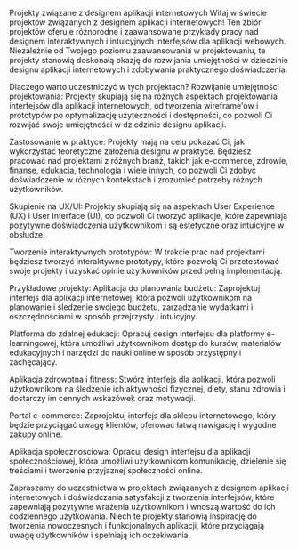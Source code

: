 Projekty związane z designem aplikacji internetowych
Witaj w świecie projektów związanych z designem aplikacji internetowych! Ten zbiór projektów oferuje różnorodne i zaawansowane przykłady pracy nad designem interaktywnych i intuicyjnych interfejsów dla aplikacji webowych. Niezależnie od Twojego poziomu zaawansowania w projektowaniu, te projekty stanowią doskonałą okazję do rozwijania umiejętności w dziedzinie designu aplikacji internetowych i zdobywania praktycznego doświadczenia.

Dlaczego warto uczestniczyć w tych projektach?
Rozwijanie umiejętności projektowania: Projekty skupiają się na różnych aspektach projektowania interfejsów dla aplikacji internetowych, od tworzenia wireframe'ów i prototypów po optymalizację użyteczności i dostępności, co pozwoli Ci rozwijać swoje umiejętności w dziedzinie designu aplikacji.

Zastosowanie w praktyce: Projekty mają na celu pokazać Ci, jak wykorzystać teoretyczne założenia designu w praktyce. Będziesz pracować nad projektami z różnych branż, takich jak e-commerce, zdrowie, finanse, edukacja, technologia i wiele innych, co pozwoli Ci zdobyć doświadczenie w różnych kontekstach i zrozumieć potrzeby różnych użytkowników.

Skupienie na UX/UI: Projekty skupiają się na aspektach User Experience (UX) i User Interface (UI), co pozwoli Ci tworzyć aplikacje, które zapewniają pozytywne doświadczenia użytkownikom i są estetyczne oraz intuicyjne w obsłudze.

Tworzenie interaktywnych prototypów: W trakcie prac nad projektami będziesz tworzyć interaktywne prototypy, które pozwolą Ci przetestować swoje projekty i uzyskać opinie użytkowników przed pełną implementacją.

Przykładowe projekty:
Aplikacja do planowania budżetu: Zaprojektuj interfejs dla aplikacji internetowej, która pozwoli użytkownikom na planowanie i śledzenie swojego budżetu, zarządzanie wydatkami i oszczędnościami w sposób przejrzysty i intuicyjny.

Platforma do zdalnej edukacji: Opracuj design interfejsu dla platformy e-learningowej, która umożliwi użytkownikom dostęp do kursów, materiałów edukacyjnych i narzędzi do nauki online w sposób przystępny i zachęcający.

Aplikacja zdrowotna i fitness: Stwórz interfejs dla aplikacji, która pozwoli użytkownikom na śledzenie ich aktywności fizycznej, diety, stanu zdrowia i dostarczy im cennych wskazówek oraz motywacji.

Portal e-commerce: Zaprojektuj interfejs dla sklepu internetowego, który będzie przyciągać uwagę klientów, oferować łatwą nawigację i wygodne zakupy online.

Aplikacja społecznościowa: Opracuj design interfejsu dla aplikacji społecznościowej, która umożliwi użytkownikom komunikację, dzielenie się treściami i tworzenie przyjaznej społeczności online.

Zapraszamy do uczestnictwa w projektach związanych z designem aplikacji internetowych i doświadczania satysfakcji z tworzenia interfejsów, które zapewniają pozytywne wrażenia użytkownikom i wnoszą wartość do ich codziennego użytkowania. Niech te projekty stanowią inspirację do tworzenia nowoczesnych i funkcjonalnych aplikacji, które przyciągają uwagę użytkowników i spełniają ich oczekiwania.
